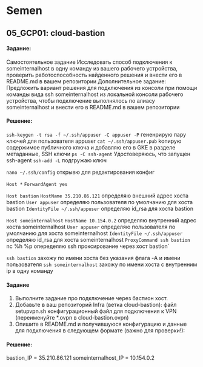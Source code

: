 # Semen
## 05_GCP01: cloud-bastion
#### Задание:
Самостоятельное задание
Исследовать способ подключения к someinternalhost в одну
команду из вашего рабочего устройства, проверить
работоспособность найденного решения и внести его в
README.md в вашем репозитории
Дополнительное задание:
Предложить вариант решения для подключения из консоли при
помощи команды вида ssh someinternalhost из локальной
консоли рабочего устройства, чтобы подключение выполнялось по
алиасу someinternalhost и внести его в README.md в вашем
репозитории

#### Решение:
`ssh-keygen -t rsa -f ~/.ssh/appuser -C appuser -P`  гененрирую пару ключей для пользователя appuser
`cat ~/.ssh/appuser.pub`  kопирую содержимое публичного  ключа и добавляю его в GKE в разделе метаданные, SSH ключи
`ps -C ssh-agent`  Удостоверяюсь, что запущен ssh-agent
`ssh-add -L`  подгружаю ключ

`nano ~/.ssh/config`  открывю для редактирования конфиг

`Host *`
`ForwardAgent yes`

`Host bastion`
`HostName 35.210.86.121` определяю внешний адрес хоста bastion
`User appuser` определяю пользователя по умолчанию для хоста bastion
`IdentityFile ~/.ssh/appuser` определяю id_rsa для хоста bastion

`Host someinternalhost`
`HostName 10.154.0.2`  определяю внутренний адрес хоста someinternalhost
`User appuser` определяю пользователя по умолчанию для хоста someinternalhost
`IdentityFile ~/.ssh/appuser` определяю id_rsa для хоста someinternalhost
`ProxyCommand ssh bastion` nc %h %p  опеределяю ssh проксирование через хост bastion`

`ssh bastion` захожу по имени хоста без указания  флага -A и имени пользователя
`ssh someinternalhost`  захожу по имени хоста с внутренним ip в одну команду 


#### Задание
1. Выполните задание про подключение через бастион хост.
2. Добавьте в ваш репозиторий Infra (ветка cloud-bastion):
файл setupvpn.sh
конфигурационный файл для подключения к VPN
(переименуйте *.ovpn в cloud-bastion.ovpn)
3. Опишите в README.md и получившуюся конфигурацию и данные
для подключения в следующем формате (важно для проверки!):

#### Решение:

bastion_IP = 35.210.86.121
someinternalhost_IP = 10.154.0.2
